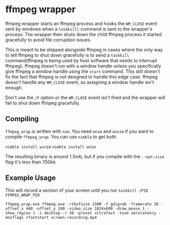 # ffmpeg wrapper

 ffmpeg wrapper starts an ffmpeg process and hooks the `WM_CLOSE` event sent by windows when a `taskkilll` command is sent to the wrapper's process. The wrapper then shuts down the child ffmpeg process it started gracefully to avoid file corruption issues.

This is meant to be shipped alongside ffmpeg in cases where the only way to tell ffmpeg to shut down gracefully is to send a `taskkill` command(ffmpeg is being used by host software that needs to interrupt ffmpeg). ffmpeg doesn't run with a window handle unless you specifically give ffmpeg a window handle using the `start` command. This still doesn't fix the fact that ffmpeg is not designed to handle this edge case. ffmpeg doesn't handle any `WM_CLOSE` event, so assigning a window handle isn't enough.

Don't use the `/F` option or the `WM_CLOSE` event isn't fired and the wrapper will fail to shut down ffmpeg gracefully.

## Compiling

`ffmpeg_wrap` is written with `nim`.  You need `wnim` and `winim` if you want to compile `ffmpeg_wrap`.  You can use `nimble` to get both.

`nimble install winim`
`nimble install wnim`

The resulting binary is around 1.5mb, but if you compile with the `--opt:size` flag it's less than 700kb

## Example Usage

This will record a section of your screen until you run `taskkill /PID FFMPEG_WRAP_PID`

```
ffmpeg_wrap.exe ffmpeg.exe -rtbufsize 150M -f gdigrab -framerate 30 -offset_x 448 -offset_y 240 -video_size 1024x600 -draw_mouse 1 -show_region 1 -i desktop -r 30 -preset ultrafast -tune zerolatency -movflags +faststart screen-recording.mp4
```

